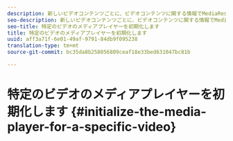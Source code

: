 ```yaml
---
description: 新しいビデオコンテンツごとに、ビデオコンテンツに関する情報でMediaResourceインスタンスを初期化し、メディアリソースを読み込みます。
seo-description: 新しいビデオコンテンツごとに、ビデオコンテンツに関する情報でMediaResourceインスタンスを初期化し、メディアリソースを読み込みます。
seo-title: 特定のビデオのメディアプレイヤーを初期化します
title: 特定のビデオのメディアプレイヤーを初期化します
uuid: aff3a71f-6e01-49af-9791-84db9f095238
translation-type: tm+mt
source-git-commit: bc35da8b258056809ceaf18e33bed631047bc81b

---
```



# 特定のビデオのメディアプレイヤーを初期化します {#initialize-the-media-player-for-a-specific-video}
